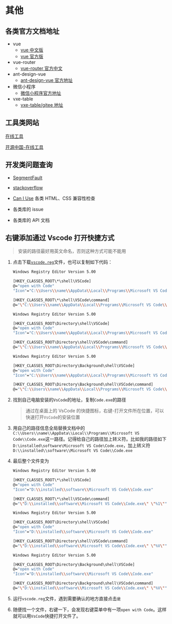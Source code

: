 # 其他

## 各类官方文档地址

- vue
  - [vue 中文版](https://doc.vue-js.com/)
  - [vue 官方版](https://vuejs.org/)
- vue-router
  - [vue-router 官方中文](https://router.vuejs.org/zh/)
- ant-design-vue
  - [ant-design-vue 官方地址](https://www.antdv.com/docs/vue/introduce-cn/)
- 微信小程序
  - [微信小程序官方地址](https://developers.weixin.qq.com/miniprogram/dev/framework/)
- vxe-table
  - [vxe-table/gitee 地址](https://xuliangzhan_admin.gitee.io/vxe-table/#/table/start/install)

## 工具类网站

[在线工具](https://tool.lu/)

[开源中国-在线工具](https://tool.oschina.net/)

## 开发类问题查询

- [SegmentFault](https://segmentfault.com/)

- [stackoverflow](https://stackoverflow.com/)
- [Can I Use](https://www.caniuse.com/#search=transform) 各类 HTML、CSS 兼容性检查

- 各类库的 issue
- 各类库的 API 文档

## 右键添加通过 Vscode 打开快捷方式

> 安装的路径最好用英文命名，否则这种方式可能不能用

1. 点击下载<a href="../vscode.reg" download="vscode.reg">`vscode.reg`</a>文件，也可以复制如下代码：

   ```bash
   Windows Registry Editor Version 5.00

   [HKEY_CLASSES_ROOT\*\shell\VSCode]
   @="open with Code"
   "Icon"="C:\\Users\\name\\AppData\\Local\\Programs\\Microsoft VS Code\\Code.exe"

   [HKEY_CLASSES_ROOT\*\shell\VSCode\command]
   @="\"C:\\Users\\name\\AppData\\Local\\Programs\\Microsoft VS Code\\Code.exe\" \"%1\""

   Windows Registry Editor Version 5.00

   [HKEY_CLASSES_ROOT\Directory\shell\VSCode]
   @="open with Code"
   "Icon"="C:\\Users\\name\\AppData\\Local\\Programs\\Microsoft VS Code\\Code.exe"

   [HKEY_CLASSES_ROOT\Directory\shell\VSCode\command]
   @="\"C:\\Users\\name\\AppData\\Local\\Programs\\Microsoft VS Code\\Code.exe\" \"%V\""

   Windows Registry Editor Version 5.00

   [HKEY_CLASSES_ROOT\Directory\Background\shell\VSCode]
   @="open with Code"
   "Icon"="C:\\Users\\name\\AppData\\Local\\Programs\\Microsoft VS Code\\Code.exe"

   [HKEY_CLASSES_ROOT\Directory\Background\shell\VSCode\command]
   @="\"C:\\Users\\name\\AppData\\Local\\Programs\\Microsoft VS Code\\Code.exe\" \"%V\""
   ```

2) 找到自己电脑安装的`VsCode`的地址，复制`Code.exe`的路径

   > 通过在桌面上的 VsCode 的快捷图标，右键-打开文件所在位置，可以快速打开`VsCode`的安装位置

3) 用自己的路径信息全局替换文档中的`C:\\Users\\name\\AppData\\Local\\Programs\\Microsoft VS Code\\Code.exe`这一路径。记得给自己的路径加上转义符。比如我的路径如下`D:\installed\software\Microsoft VS Code\Code.exe`，加上转义符`D:\\installed\\software\\Microsoft VS Code\\Code.exe`

4) 最后整个文件变为

   ```bash
   Windows Registry Editor Version 5.00

   [HKEY_CLASSES_ROOT\*\shell\VSCode]
   @="open with Code"
   "Icon"="D:\\installed\\software\\Microsoft VS Code\\Code.exe"

   [HKEY_CLASSES_ROOT\*\shell\VSCode\command]
   @="\"D:\\installed\\software\\Microsoft VS Code\\Code.exe\" \"%1\""

   Windows Registry Editor Version 5.00

   [HKEY_CLASSES_ROOT\Directory\shell\VSCode]
   @="open with Code"
   "Icon"="D:\\installed\\software\\Microsoft VS Code\\Code.exe"

   [HKEY_CLASSES_ROOT\Directory\shell\VSCode\command]
   @="\"D:\\installed\\software\\Microsoft VS Code\\Code.exe\" \"%V\""

   Windows Registry Editor Version 5.00

   [HKEY_CLASSES_ROOT\Directory\Background\shell\VSCode]
   @="open with Code"
   "Icon"="D:\\installed\\software\\Microsoft VS Code\\Code.exe"

   [HKEY_CLASSES_ROOT\Directory\Background\shell\VSCode\command]
   @="\"D:\\installed\\software\\Microsoft VS Code\\Code.exe\" \"%V\""
   ```

5) 运行`vscode.reg`文件，遇到需要确认的地方直接点击`是`

6) 随便找一个文件，右键一下，会发现右键菜单中有一项`open with Code`。这样就可以用`VsCode`快捷打开文件了。
